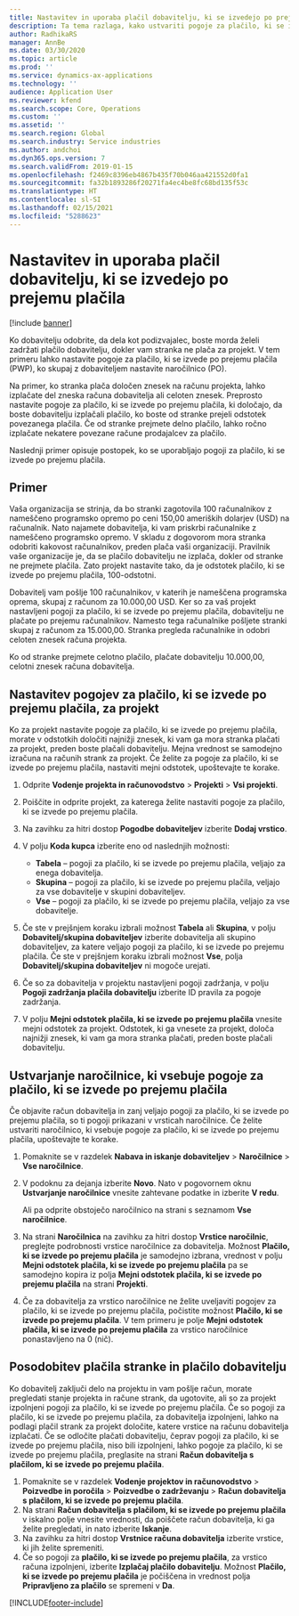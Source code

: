 ```yaml
---
title: Nastavitev in uporaba plačil dobavitelju, ki se izvedejo po prejemu plačila
description: Ta tema razlaga, kako ustvariti pogoje za plačilo, ki se izvede po prejemu plačila (PWP), da lahko dobavitelju izplačate delna plačila na podlagi plačil, ki jih prejmete od strank.
author: RadhikaRS
manager: AnnBe
ms.date: 03/30/2020
ms.topic: article
ms.prod: ''
ms.service: dynamics-ax-applications
ms.technology: ''
audience: Application User
ms.reviewer: kfend
ms.search.scope: Core, Operations
ms.custom: ''
ms.assetid: ''
ms.search.region: Global
ms.search.industry: Service industries
ms.author: andchoi
ms.dyn365.ops.version: 7
ms.search.validFrom: 2019-01-15
ms.openlocfilehash: f2469c8396eb4867b435f70b046aa421552d0fa1
ms.sourcegitcommit: fa32b1893286f20271fa4ec4be8fc68bd135f53c
ms.translationtype: HT
ms.contentlocale: sl-SI
ms.lasthandoff: 02/15/2021
ms.locfileid: "5288623"
---
```

# <a name="set-up-and-use-pay-when-paid-vendor-payments"></a>Nastavitev in uporaba plačil dobavitelju, ki se izvedejo po prejemu plačila

[!include [banner](../includes/banner.md)]

Ko dobavitelju odobrite, da dela kot podizvajalec, boste morda želeli zadržati plačilo dobavitelju, dokler vam stranka ne plača za projekt. V tem primeru lahko nastavite pogoje za plačilo, ki se izvede po prejemu plačila (PWP), ko skupaj z dobaviteljem nastavite naročilnico (PO).

Na primer, ko stranka plača določen znesek na računu projekta, lahko izplačate del zneska računa dobavitelja ali celoten znesek. Preprosto nastavite pogoje za plačilo, ki se izvede po prejemu plačila, ki določajo, da boste dobavitelju izplačali plačilo, ko boste od stranke prejeli odstotek povezanega plačila. Če od stranke prejmete delno plačilo, lahko ročno izplačate nekatere povezane račune prodajalcev za plačilo.

Naslednji primer opisuje postopek, ko se uporabljajo pogoji za plačilo, ki se izvede po prejemu plačila.

## <a name="example"></a>Primer

Vaša organizacija se strinja, da bo stranki zagotovila 100 računalnikov z nameščeno programsko opremo po ceni 150,00 ameriških dolarjev (USD) na računalnik. Nato najamete dobavitelja, ki vam priskrbi računalnike z nameščeno programsko opremo. V skladu z dogovorom mora stranka odobriti kakovost računalnikov, preden plača vaši organizaciji. Pravilnik vaše organizacije je, da se plačilo dobavitelju ne izplača, dokler od stranke ne prejmete plačila. Zato projekt nastavite tako, da je odstotek plačilo, ki se izvede po prejemu plačila, 100-odstotni.

Dobavitelj vam pošlje 100 računalnikov, v katerih je nameščena programska oprema, skupaj z računom za 10.000,00 USD. Ker so za vaš projekt nastavljeni pogoji za plačilo, ki se izvede po prejemu plačila, dobavitelju ne plačate po prejemu računalnikov. Namesto tega računalnike pošljete stranki skupaj z računom za 15.000,00. Stranka pregleda računalnike in odobri celoten znesek računa projekta.

Ko od stranke prejmete celotno plačilo, plačate dobavitelju 10.000,00, celotni znesek računa dobavitelja.

## <a name="set-up-pwp-terms-for-a-project"></a>Nastavitev pogojev za plačilo, ki se izvede po prejemu plačila, za projekt

Ko za projekt nastavite pogoje za plačilo, ki se izvede po prejemu plačila, morate v odstotkih določiti najnižji znesek, ki vam ga mora stranka plačati za projekt, preden boste plačali dobavitelju. Mejna vrednost se samodejno izračuna na računih strank za projekt. Če želite za pogoje za plačilo, ki se izvede po prejemu plačila, nastaviti mejni odstotek, upoštevajte te korake.

1. Odprite **Vodenje projekta in računovodstvo** \> **Projekti** \> **Vsi projekti**.
2. Poiščite in odprite projekt, za katerega želite nastaviti pogoje za plačilo, ki se izvede po prejemu plačila.
3. Na zavihku za hitri dostop **Pogodbe dobaviteljev** izberite **Dodaj vrstico**.
3. V polju **Koda kupca** izberite eno od naslednjih možnosti:

    - **Tabela** – pogoji za plačilo, ki se izvede po prejemu plačila, veljajo za enega dobavitelja.
    - **Skupina** – pogoji za plačilo, ki se izvede po prejemu plačila, veljajo za vse dobavitelje v skupini dobaviteljev.
    - **Vse** – pogoji za plačilo, ki se izvede po prejemu plačila, veljajo za vse dobavitelje.

4. Če ste v prejšnjem koraku izbrali možnost **Tabela** ali **Skupina**, v polju **Dobavitelj/skupina dobaviteljev** izberite dobavitelja ali skupino dobaviteljev, za katere veljajo pogoji za plačilo, ki se izvede po prejemu plačila. Če ste v prejšnjem koraku izbrali možnost **Vse**, polja **Dobavitelj/skupina dobaviteljev** ni mogoče urejati.
5. Če so za dobavitelja v projektu nastavljeni pogoji zadržanja, v polju **Pogoji zadržanja plačila dobavitelju** izberite ID pravila za pogoje zadržanja.
6. V polju **Mejni odstotek plačila, ki se izvede po prejemu plačila** vnesite mejni odstotek za projekt. Odstotek, ki ga vnesete za projekt, določa najnižji znesek, ki vam ga mora stranka plačati, preden boste plačali dobavitelju.

## <a name="create-a-po-that-has-pwp-terms"></a>Ustvarjanje naročilnice, ki vsebuje pogoje za plačilo, ki se izvede po prejemu plačila

Če objavite račun dobavitelja in zanj veljajo pogoji za plačilo, ki se izvede po prejemu plačila, so ti pogoji prikazani v vrsticah naročilnice. Če želite ustvariti naročilnico, ki vsebuje pogoje za plačilo, ki se izvede po prejemu plačila, upoštevajte te korake.

1. Pomaknite se v razdelek **Nabava in iskanje dobaviteljev** \> **Naročilnice** \> **Vse naročilnice**.
2. V podoknu za dejanja izberite **Novo**. Nato v pogovornem oknu **Ustvarjanje naročilnice** vnesite zahtevane podatke in izberite **V redu**.

    Ali pa odprite obstoječo naročilnico na strani s seznamom **Vse naročilnice**.

4. Na strani **Naročilnica** na zavihku za hitri dostop **Vrstice naročilnic**, preglejte podrobnosti vrstice naročilnice za dobavitelja. Možnost **Plačilo, ki se izvede po prejemu plačila** je samodejno izbrana, vrednost v polju **Mejni odstotek plačila, ki se izvede po prejemu plačila** pa se samodejno kopira iz polja **Mejni odstotek plačila, ki se izvede po prejemu plačila** na strani **Projekti**.
6. Če za dobavitelja za vrstico naročilnice ne želite uveljaviti pogojev za plačilo, ki se izvede po prejemu plačila, počistite možnost **Plačilo, ki se izvede po prejemu plačila**. V tem primeru je polje **Mejni odstotek plačila, ki se izvede po prejemu plačila** za vrstico naročilnice ponastavljeno na 0 (nič).

## <a name="update-a-customer-payment-and-pay-the-vendor"></a>Posodobitev plačila stranke in plačilo dobavitelju

Ko dobavitelj zaključi delo na projektu in vam pošlje račun, morate pregledati stanje projekta in račune strank, da ugotovite, ali so za projekt izpolnjeni pogoji za plačilo, ki se izvede po prejemu plačila. Če so pogoji za plačilo, ki se izvede po prejemu plačila, za dobavitelja izpolnjeni, lahko na podlagi plačil strank za projekt določite, katere vrstice na računu dobavitelja izplačati. Če se odločite plačati dobavitelju, čeprav pogoji za plačilo, ki se izvede po prejemu plačila, niso bili izpolnjeni, lahko pogoje za plačilo, ki se izvede po prejemu plačila, preglasite na strani **Račun dobavitelja s plačilom, ki se izvede po prejemu plačila**.

1. Pomaknite se v razdelek **Vodenje projektov in računovodstvo** \> **Poizvedbe in poročila** \> **Poizvedbe o zadrževanju** \> **Račun dobavitelja s plačilom, ki se izvede po prejemu plačila**.
2. Na strani **Račun dobavitelja s plačilom, ki se izvede po prejemu plačila** v iskalno polje vnesite vrednosti, da poiščete račun dobavitelja, ki ga želite pregledati, in nato izberite **Iskanje**.
3. Na zavihku za hitri dostop **Vrstnice računa dobavitelja** izberite vrstice, ki jih želite spremeniti.
4. Če so pogoji za **plačilo, ki se izvede po prejemu plačila**, za vrstico računa izpolnjeni, izberite **Izplačaj plačilo dobavitelju**. Možnost **Plačilo, ki se izvede po prejemu plačila** je počiščena in vrednost polja **Pripravljeno za plačilo** se spremeni v **Da**.


[!INCLUDE[footer-include](../includes/footer-banner.md)]